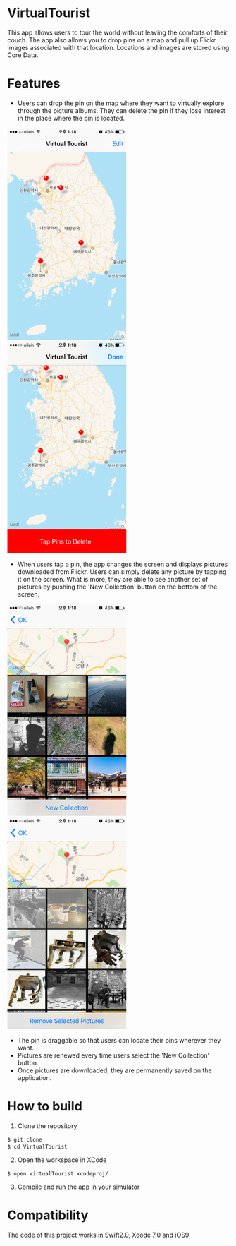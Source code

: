 # VirtualTourist 
This app allows users to tour the world without leaving the comforts of their couch. The app also allows you to drop pins on a map and pull up Flickr images associated with that location. Locations and images are stored using Core Data. 

# Features 

* Users can drop the pin on the map where they want to virtually explore through the picture albums. They can delete the pin if they lose interest in the place where the pin is located. 


![Map DropPin](ScreenShot/Map_DropPin.PNG) 
![Map DeletePin](ScreenShot/Map_DeletePin.PNG)

* When users tap a pin, the app changes the screen and displays pictures downloaded from Flickr. Users can simply delete any picture by tapping it on the screen. What is more, they are able to see another set of pictures by pushing the 'New Collection' button on the bottom of the screen. 

![Album Display](ScreenShot/AlbumDisplay.PNG)
![Album Delete](ScreenShot/AlbumDelete.PNG)

* The pin is draggable so that users can locate their pins wherever they want. 
* Pictures are renewed every time users select the 'New Collection' button.
* Once pictures are downloaded, they are permanently saved on the application. 

# How to build 

1) Clone the repository 
```
$ git clone 
$ cd VirtualTourist
```
2) Open the workspace in XCode 
```
$ open VirtualTourist.xcodeproj/
```
3) Compile and run the app in your simulator 

# Compatibility 
The code of this project works in Swift2.0, Xcode 7.0 and iOS9 
